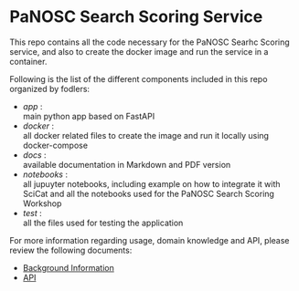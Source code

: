 # PaNOSC Search Scoring Service

This repo contains all the code necessary for the PaNOSC Searhc Scoring service, and also to create the docker image and run the service in a container.  

Following is the list of the different components included in this repo organized by fodlers:
- *app* :   
main python app based on FastAPI
- *docker* :  
all docker related files to create the image and run it locally using docker-compose
- *docs* :  
available documentation in Markdown and PDF version
- *notebooks* :  
all jupuyter notebooks, including example on how to integrate it with SciCat and all the notebooks used for the PaNOSC Search Scoring Workshop
- *test* :  
all the files used for testing the application

For more information regarding usage, domain knowledge and API, please review the following documents:
- [Background Information](docs/md/PaNOSC_Federated_Search_Results_Scoring_Background_Information.md)
- [API](docs/md/PaNOSC_Federated_Search_Results_Scoring_API.md)





